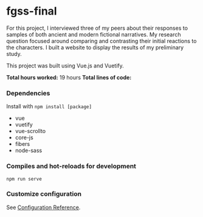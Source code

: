 # fgss-final

For this project, I interviewed three of my peers about their responses to samples of both ancient and modern fictional narratives. My research question focused around comparing and contrasting their initial reactions to the characters. I built a website to display the results of my preliminary study. 

This project was built using Vue.js and Vuetify. 

<b>Total hours worked:</b> 19 hours
<b>Total lines of code:</b>

### Dependencies
Install with ```npm install [package]```
- vue
- vuetify
- vue-scrollto
- core-js 
- fibers
- node-sass

### Compiles and hot-reloads for development
```
npm run serve
```

### Customize configuration
See [Configuration Reference](https://cli.vuejs.org/config/).
